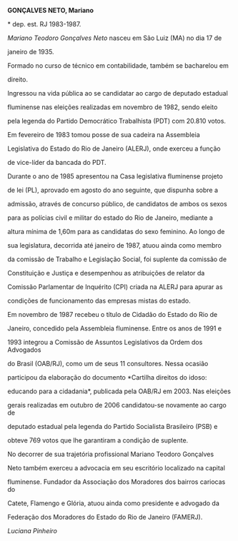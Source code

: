 **GONÇALVES NETO, Mariano**



\* dep. est. RJ 1983-1987.



*Mariano Teodoro Gonçalves Neto* nasceu em São Luiz (MA) no dia 17 de

janeiro de 1935.



Formado no curso de técnico em contabilidade, também se bacharelou em

direito.



Ingressou na vida pública ao se candidatar ao cargo de deputado estadual

fluminense nas eleições realizadas em novembro de 1982, sendo eleito

pela legenda do Partido Democrático Trabalhista (PDT) com 20.810 votos.

Em fevereiro de 1983 tomou posse de sua cadeira na Assembleia

Legislativa do Estado do Rio de Janeiro (ALERJ), onde exerceu a função

de vice-líder da bancada do PDT.



Durante o ano de 1985 apresentou na Casa legislativa fluminense projeto

de lei (PL), aprovado em agosto do ano seguinte, que dispunha sobre a

admissão, através de concurso público, de candidatos de ambos os sexos

para as polícias civil e militar do estado do Rio de Janeiro, mediante a

altura mínima de 1,60m para as candidatas do sexo feminino. Ao longo de

sua legislatura, decorrida até janeiro de 1987, atuou ainda como membro

da comissão de Trabalho e Legislação Social, foi suplente da comissão de

Constituição e Justiça e desempenhou as atribuições de relator da

Comissão Parlamentar de Inquérito (CPI) criada na ALERJ para apurar as

condições de funcionamento das empresas mistas do estado.



Em novembro de 1987 recebeu o título de Cidadão do Estado do Rio de

Janeiro, concedido pela Assembleia fluminense. Entre os anos de 1991 e

1993 integrou a Comissão de Assuntos Legislativos da Ordem dos Advogados

do Brasil (OAB/RJ), como um de seus 11 consultores. Nessa ocasião

participou da elaboração do documento *Cartilha direitos do idoso:

educando para a cidadania*, publicada pela OAB/RJ em 2003. Nas eleições

gerais realizadas em outubro de 2006 candidatou-se novamente ao cargo de

deputado estadual pela legenda do Partido Socialista Brasileiro (PSB) e

obteve 769 votos que lhe garantiram a condição de suplente.



No decorrer de sua trajetória profissional Mariano Teodoro Gonçalves

Neto também exerceu a advocacia em seu escritório localizado na capital

fluminense. Fundador da Associação dos Moradores dos bairros cariocas do

Catete, Flamengo e Glória, atuou ainda como presidente e advogado da

Federação dos Moradores do Estado do Rio de Janeiro (FAMERJ).



*Luciana Pinheiro*



